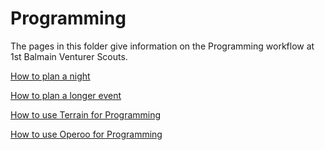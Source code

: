 # Programming

The pages in this folder give information on the Programming workflow at 1st Balmain Venturer Scouts.

[How to plan a night](/Plan-a-night.md)

[How to plan a longer event](/Plan-a-longer-event.md)

[How to use Terrain for Programming](/Terrain.md)

[How to use Operoo for Programming](/Operoo.md)